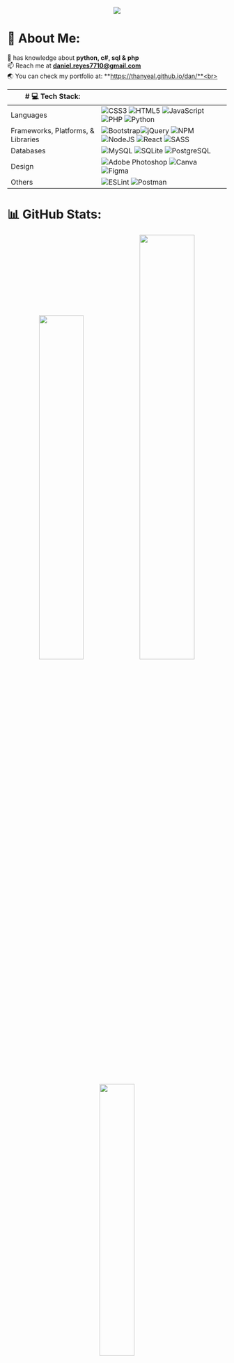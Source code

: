 <p align="center">
  <img src="https://capsule-render.vercel.app/api?type=waving&height=300&color=gradient&text=Hi%20I'm%20Daniel&textBg=false&fontSize=80&animation=twinkling&desc=pronounced%20as%20'than/yeal'.%20a%20fullstack%20enthusiast&descSize=-2&descAlign=50&descAlignY=64"/>
</p>

# 💫 About Me:

💬 has knowledge about **python, c#, sql & php** <br>
📫 Reach me at **daniel.reyes7710@gmail.com**<br>
🌏 You can check my portfolio at: **https://thanyeal.github.io/dan/**<br>

|# 💻 Tech Stack:  |                                     |
|------------------------|---------------------------------|
| Languages |![CSS3](https://img.shields.io/badge/css3-%231572B6.svg?style=flat-square&logo=css3&logoColor=white) ![HTML5](https://img.shields.io/badge/html5-%23E34F26.svg?style=flat-square&logo=html5&logoColor=white) ![JavaScript](https://img.shields.io/badge/javascript-%23323330.svg?style=flat-square&logo=javascript&logoColor=%23F7DF1E) ![PHP](https://img.shields.io/badge/php-%23777BB4.svg?style=flat-square&logo=php&logoColor=white) ![Python](https://img.shields.io/badge/python-3670A0?style=flat-square&logo=python&logoColor=ffdd54) 
|Frameworks, Platforms, & Libraries |![Bootstrap](https://img.shields.io/badge/bootstrap-%23563D7C.svg?style=flat-square&logo=bootstrap&logoColor=white)![jQuery](https://img.shields.io/badge/jquery-%230769AD.svg?style=flat-square&logo=jquery&logoColor=white) ![NPM](https://img.shields.io/badge/NPM-%23000000.svg?style=flat-square&logo=npm&logoColor=white) ![NodeJS](https://img.shields.io/badge/node.js-6DA55F?style=flat-square&logo=node.js&logoColor=white) ![React](https://img.shields.io/badge/react-%2320232a.svg?style=flat-square&logo=react&logoColor=%2361DAFB) ![SASS](https://img.shields.io/badge/SASS-hotpink.svg?style=flat-square&logo=SASS&logoColor=white) 
| Databases |![MySQL](https://img.shields.io/badge/mysql-%2300f.svg?style=flat-square&logo=mysql&logoColor=white) ![SQLite](https://img.shields.io/badge/sqlite-%2307405e.svg?style=flat-square&logo=sqlite&logoColor=white) ![PostgreSQL](https://img.shields.io/badge/PostgreSQL-CC2927?style=flat-square&logo=microsoft%20sql%20server&logoColor=white)
| Design | ![Adobe Photoshop](https://img.shields.io/badge/adobephotoshop-%2331A8FF.svg?style=flat-square&logo=adobephotoshop&logoColor=white) ![Canva](https://img.shields.io/badge/Canva-%2300C4CC.svg?style=flat-square&logo=Canva&logoColor=white) ![Figma](https://img.shields.io/badge/figma-%23F24E1E.svg?style=flat-square&logo=figma&logoColor=white)
| Others |![ESLint](https://img.shields.io/badge/ESLint-4B3263?style=flat-square&logo=eslint&logoColor=white) ![Postman](https://img.shields.io/badge/Postman-FF6C37?style=flat-square&logo=postman&logoColor=white) 

# 📊 GitHub Stats:
<div align="center">
  <img width="45%" src="https://github-readme-stats.vercel.app/api?username=thanyeal&theme=dracula&hide_border=false&include_all_commits=true&count_private=true" />
  <img width="50%" src="https://github-readme-streak-stats.herokuapp.com/?user=thanyeal&theme=dracula&hide_border=false"/>
  <img width="40%" src="https://github-readme-stats.vercel.app/api/top-langs/?username=thanyeal&theme=dracula&hide_border=false&include_all_commits=true&count_private=true&layout=compact" />
</div>

## 🏆 GitHub Trophies
<div align="center">
    <img src="https://github-profile-trophy.vercel.app/?username=thanyeal&theme=dracula&no-frame=false&no-bg=true&margin-w=5&row=2&column=3"/>
</div>
<br>
<div align="center">
    <img src="https://quotes-github-readme.vercel.app/api?theme=dracula"/>
</div>

## 🌐 My Socials:

[![Discord](https://img.shields.io/badge/Facebook-%237289eA.svg?logo=facebook&logoColor=white)](htttps://fb.com/thanyeal) [![Instagram](https://img.shields.io/badge/Instagram-%23E4405F.svg?logo=Instagram&logoColor=white)](https://instagram.com/thanyeal) [![LinkedIn](https://img.shields.io/badge/LinkedIn-%230077B5.svg?logo=linkedin&logoColor=white)](https://linkedin.com/in/thanyeal) [![Twitter](https://img.shields.io/badge/Twitter-%231DA1F2.svg?logo=Twitter&logoColor=white)](https://twitter.com/thanyeal)

<div align="center">
    <img src="https://visitcount.itsvg.in/api?id=thanyeal&icon=7&color=10"/>
</div>
